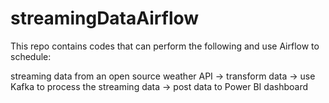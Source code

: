 # streamingDataAirflow

This repo contains codes that can perform the following and use Airflow to schedule:

streaming data from an open source weather API -> transform data -> use Kafka to process the streaming data -> post data to Power BI dashboard

